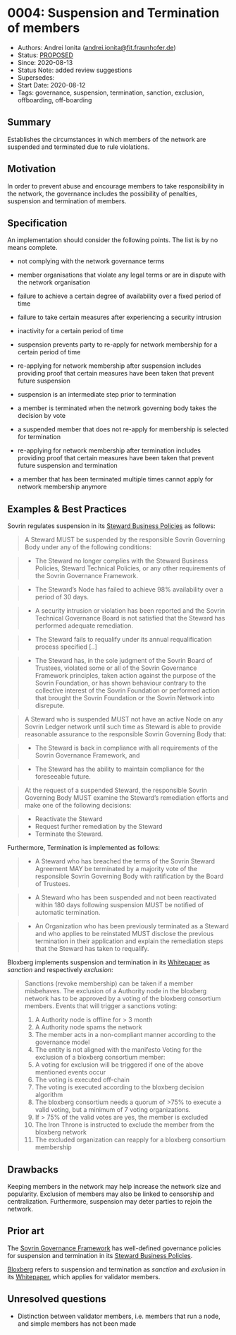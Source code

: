 # 0004: Suspension and Termination of members
- Authors: Andrei Ionita (andrei.ionita@fit.fraunhofer.de)
- Status: [PROPOSED](/README.md#proposed)
- Since: 2020-08-13
- Status Note: added review suggestions
- Supersedes:
- Start Date: 2020-08-12
- Tags: governance, suspension, termination, sanction, exclusion, offboarding, off-boarding

## Summary

Establishes the circumstances in which members of the network are suspended and terminated due to rule violations.  

## Motivation

In order to prevent abuse and encourage members to take responsibility in the network, the governance includes the possibility of penalties, suspension and termination of members.  

## Specification

An implementation should consider the following points. The list is by no means complete.

* not complying with the network governance terms

* member organisations that violate any legal terms or are in dispute with the network organisation

* failure to achieve a certain degree of availability over a fixed period of time 

* failure to take certain measures after experiencing a security intrusion

* inactivity for a certain period of time

* suspension prevents party to re-apply for network membership for a certain period of time

* re-applying for network membership after suspension includes providing proof that certain measures have been taken that prevent future suspension

* suspension is an intermediate step prior to termination

* a member is terminated when the network governing body takes the decision by vote 

* a suspended member that does not re-apply for membership is selected for termination

* re-applying for network membership after termination includes providing proof that certain measures have been taken that prevent future suspension and termination

* a member that has been terminated multiple times cannot apply for network membership anymore

## Examples & Best Practices

Sovrin regulates suspension in its [Steward Business Policies] as follows:

> A Steward MUST be suspended by the responsible Sovrin Governing Body under any of the following conditions:

> * The Steward no longer complies with the Steward Business Policies, Steward
Technical Policies, or any other requirements of the Sovrin Governance
Framework.

> * The Steward’s Node has failed to achieve 98% availability over a period of 30
days.

> * A security intrusion or violation has been reported and the Sovrin Technical Governance Board is not satisfied that the Steward has performed adequate
remediation.

> * The Steward fails to requalify under its annual requalification process specified [..]

> * The Steward has, in the sole judgment of the Sovrin Board of Trustees, violated
some or all of the Sovrin Governance Framework principles, taken action against
the purpose of the Sovrin Foundation, or has shown behaviour contrary to the
collective interest of the Sovrin Foundation or performed action that brought the
Sovrin Foundation or the Sovrin Network into disrepute.

> A Steward who is suspended MUST not have an active Node on any Sovrin Ledger
network until such time as Steward is able to provide reasonable assurance to the
responsible Sovrin Governing Body that:

> * The Steward is back in compliance with all requirements of the Sovrin
Governance Framework, and

> * The Steward has the ability to maintain compliance for the foreseeable future.

> At the request of a suspended Steward, the responsible Sovrin Governing Body MUST
examine the Steward’s remediation efforts and make one of the following decisions: 

> * Reactivate the Steward
> * Request further remediation by the Steward 
> * Terminate the Steward.

Furthermore, Termination is implemented as follows:

> * A Steward who has breached the terms of the Sovrin Steward Agreement MAY be
terminated by a majority vote of the responsible Sovrin Governing Body with ratification
by the Board of Trustees.

> * A Steward who has been suspended and not been reactivated within 180 days following
suspension MUST be notified of automatic termination.

> * An Organization who has been previously terminated as a Steward and who applies to
be reinstated MUST disclose the previous termination in their application and explain the
remediation steps that the Steward has taken to requalify.

Bloxberg implements suspension and termination in its [Whitepaper] as *sanction* and respectively *exclusion*:

> Sanctions (revoke membership) can be taken if a member misbehaves. The exclusion of a
Authority node in the bloxberg network has to be approved by a voting of the bloxberg consortium
members.
> Events that will trigger a sanctions voting:
> 1. A Authority node is offline for > 3 month
> 2. A Authority node spams the network
> 3. The member acts in a non-compliant manner according to the governance model
> 4. The entity is not aligned with the manifesto
> Voting for the exclusion of a bloxberg consortium member:
> 1. A voting for exclusion will be triggered if one of the above mentioned events occur
> 2. The voting is executed off-chain
> 3. The voting is executed according to the bloxberg decision algorithm
> 4. The bloxberg consortium needs a quorum of >75% to execute a valid voting, but a minimum of 7 voting organizations.
> 5. If > 75% of the valid votes are yes, the member is excluded
> 6. The Iron Throne is instructed to exclude the member from the bloxberg network
> 7. The excluded organization can reapply for a bloxberg consortium membership

## Drawbacks

Keeping members in the network may help increase the network size and popularity. 
Exclusion of members may also be linked to censorship and centralization. Furthermore, suspension may deter parties to rejoin the network. 

## Prior art

The [Sovrin Governance Framework](https://sovrin.org/library/sovrin-governance-framework/) has well-defined governance policies for suspension and termination in its [Steward Business Policies].

[Bloxberg](http://bloxberg.org) refers to suspension and termination as *sanction* and *exclusion* in its [Whitepaper], which applies for validator members.

## Unresolved questions

* Distinction between validator members, i.e. members that run a node, and simple members has not been made

[Steward Business Policies]: https://sovrin.org/wp-content/uploads/Sovrin-Steward-Business-Policies-V2.pdf
[Whitepaper]: https://bloxberg.org/wp-content/uploads/2020/02/bloxberg_whitepaper_1.1.pdf

